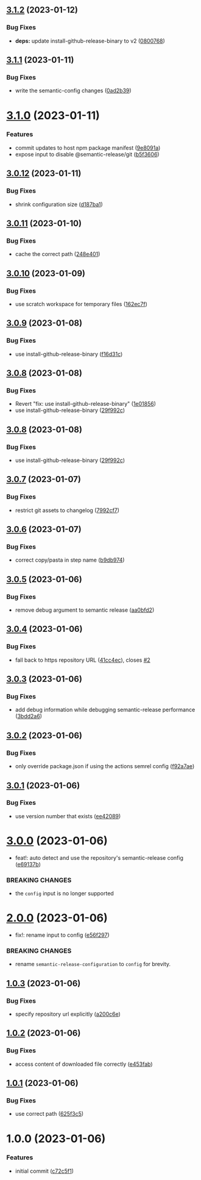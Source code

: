 ## [3.1.2](https://github.com/EricCrosson/semantic-release-your-github-action/compare/v3.1.1...v3.1.2) (2023-01-12)


### Bug Fixes

* **deps:** update install-github-release-binary to v2 ([0800768](https://github.com/EricCrosson/semantic-release-your-github-action/commit/08007683ba07d4fe71e7685734619cf405777eab))

## [3.1.1](https://github.com/EricCrosson/semantic-release-your-github-action/compare/v3.1.0...v3.1.1) (2023-01-11)


### Bug Fixes

* write the semantic-config changes ([0ad2b39](https://github.com/EricCrosson/semantic-release-your-github-action/commit/0ad2b391194126efb21aeb64cd15421fe036966b))

# [3.1.0](https://github.com/EricCrosson/semantic-release-your-github-action/compare/v3.0.12...v3.1.0) (2023-01-11)


### Features

* commit updates to host npm package manifest ([9e8091a](https://github.com/EricCrosson/semantic-release-your-github-action/commit/9e8091a930dab12bd952f4ed91471b57b528994b))
* expose input to disable @semantic-release/git ([b5f3606](https://github.com/EricCrosson/semantic-release-your-github-action/commit/b5f36067053688abfeb461c7819a98ca33e03a16))

## [3.0.12](https://github.com/EricCrosson/semantic-release-your-github-action/compare/v3.0.11...v3.0.12) (2023-01-11)


### Bug Fixes

* shrink configuration size ([d187ba1](https://github.com/EricCrosson/semantic-release-your-github-action/commit/d187ba1825f3ebcd99a6c4e45787903c48f10e96))

## [3.0.11](https://github.com/EricCrosson/semantic-release-your-github-action/compare/v3.0.10...v3.0.11) (2023-01-10)


### Bug Fixes

* cache the correct path ([248e401](https://github.com/EricCrosson/semantic-release-your-github-action/commit/248e401a940b7af720821bbd9b5011a085bacd38))

## [3.0.10](https://github.com/EricCrosson/semantic-release-your-github-action/compare/v3.0.9...v3.0.10) (2023-01-09)


### Bug Fixes

* use scratch workspace for temporary files ([162ec7f](https://github.com/EricCrosson/semantic-release-your-github-action/commit/162ec7f6713681ce369546d3481f7cd2801ffdae))

## [3.0.9](https://github.com/EricCrosson/semantic-release-your-github-action/compare/v3.0.8...v3.0.9) (2023-01-08)


### Bug Fixes

* use install-github-release-binary ([f16d31c](https://github.com/EricCrosson/semantic-release-your-github-action/commit/f16d31ceef6fd8a94d0999bd7e8c9e0291d4856f))

## [3.0.8](https://github.com/EricCrosson/semantic-release-your-github-action/compare/v3.0.7...v3.0.8) (2023-01-08)


### Bug Fixes

* Revert "fix: use install-github-release-binary" ([1e01856](https://github.com/EricCrosson/semantic-release-your-github-action/commit/1e018560a5270b7c54f0349e31a1d4084857e63e))
* use install-github-release-binary ([29f992c](https://github.com/EricCrosson/semantic-release-your-github-action/commit/29f992c1064e137dc5bf505736be9c03baa5e7ec))

## [3.0.8](https://github.com/EricCrosson/semantic-release-your-github-action/compare/v3.0.7...v3.0.8) (2023-01-08)


### Bug Fixes

* use install-github-release-binary ([29f992c](https://github.com/EricCrosson/semantic-release-your-github-action/commit/29f992c1064e137dc5bf505736be9c03baa5e7ec))

## [3.0.7](https://github.com/EricCrosson/semantic-release-your-github-action/compare/v3.0.6...v3.0.7) (2023-01-07)


### Bug Fixes

* restrict git assets to changelog ([7992cf7](https://github.com/EricCrosson/semantic-release-your-github-action/commit/7992cf74f0d91e360b46c4e0f746754b8bad0cdb))

## [3.0.6](https://github.com/EricCrosson/semantic-release-your-github-action/compare/v3.0.5...v3.0.6) (2023-01-07)


### Bug Fixes

* correct copy/pasta in step name ([b9db974](https://github.com/EricCrosson/semantic-release-your-github-action/commit/b9db9744e084bf3d4fe93535bbaecc6582cc0988))

## [3.0.5](https://github.com/EricCrosson/semantic-release-your-github-action/compare/v3.0.4...v3.0.5) (2023-01-06)


### Bug Fixes

* remove debug argument to semantic release ([aa0bfd2](https://github.com/EricCrosson/semantic-release-your-github-action/commit/aa0bfd28861b54e2a04d0d2d5f552438eee5eb14))

## [3.0.4](https://github.com/EricCrosson/semantic-release-your-github-action/compare/v3.0.3...v3.0.4) (2023-01-06)


### Bug Fixes

* fall back to https repository URL ([41cc4ec](https://github.com/EricCrosson/semantic-release-your-github-action/commit/41cc4ecc0f0641c5db97c667984870a80740cf3d)), closes [#2](https://github.com/EricCrosson/semantic-release-your-github-action/issues/2)

## [3.0.3](https://github.com/EricCrosson/semantic-release-your-github-action/compare/v3.0.2...v3.0.3) (2023-01-06)


### Bug Fixes

* add debug information while debugging semantic-release performance ([3bdd2a6](https://github.com/EricCrosson/semantic-release-your-github-action/commit/3bdd2a6ca41a6c850f2fc5b5d3fd22faa100d434))

## [3.0.2](https://github.com/EricCrosson/semantic-release-your-github-action/compare/v3.0.1...v3.0.2) (2023-01-06)


### Bug Fixes

* only override package.json if using the actions semrel config ([f92a7ae](https://github.com/EricCrosson/semantic-release-your-github-action/commit/f92a7ae68bb88f5445cb9b2b0bd9f814413071d1))

## [3.0.1](https://github.com/EricCrosson/semantic-release-your-github-action/compare/v3.0.0...v3.0.1) (2023-01-06)


### Bug Fixes

* use version number that exists ([ee42089](https://github.com/EricCrosson/semantic-release-your-github-action/commit/ee420890e533df075ad6a68f228550f7b0cfb7e1))

# [3.0.0](https://github.com/EricCrosson/semantic-release-your-github-action/compare/v2.0.0...v3.0.0) (2023-01-06)


* feat!: auto detect and use the repository's semantic-release config ([e69137b](https://github.com/EricCrosson/semantic-release-your-github-action/commit/e69137bd468d68f59f015bc3e3ba44899d073904))


### BREAKING CHANGES

* the `config` input is no longer supported

# [2.0.0](https://github.com/EricCrosson/semantic-release-your-github-action/compare/v1.0.3...v2.0.0) (2023-01-06)


* fix!: rename input to config ([e56f297](https://github.com/EricCrosson/semantic-release-your-github-action/commit/e56f297d84327465d3b5652329f1c772e5b593b1))


### BREAKING CHANGES

* rename `semantic-release-configuration` to `config`
for brevity.

## [1.0.3](https://github.com/EricCrosson/semantic-release-your-github-action/compare/v1.0.2...v1.0.3) (2023-01-06)


### Bug Fixes

* specify repository url explicitly ([a200c6e](https://github.com/EricCrosson/semantic-release-your-github-action/commit/a200c6eaebee0a2c8e8971c0f8454062efb40ab3))

## [1.0.2](https://github.com/EricCrosson/semantic-release-your-github-action/compare/v1.0.1...v1.0.2) (2023-01-06)


### Bug Fixes

* access content of downloaded file correctly ([e453fab](https://github.com/EricCrosson/semantic-release-your-github-action/commit/e453fab0caad9e3fd668358b1118574515568ea7))

## [1.0.1](https://github.com/EricCrosson/semantic-release-your-github-action/compare/v1.0.0...v1.0.1) (2023-01-06)


### Bug Fixes

* use correct path ([625f3c5](https://github.com/EricCrosson/semantic-release-your-github-action/commit/625f3c5daedaa1a33cd7fed2bd8276de979302e0))

# 1.0.0 (2023-01-06)


### Features

* initial commit ([c72c5f1](https://github.com/EricCrosson/semantic-release-your-github-action/commit/c72c5f13bd902b3e0e8de2071bb3b22f37a295a1))
